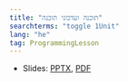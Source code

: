 ```yaml
---
title: "תוכנה ועדכוני תוכנה"
searchterms: "toggle 1Unit"
lang: "he"
tag: ProgrammingLesson
---
```

 <ul>
 <li class="ng-binding">Slides:
 <a href="ProgrammingLessons/SoftwareandFirmware-Hebrew.pptx">PPTX</a>,
 <a href="ProgrammingLessons/SoftwareandFirmware-Hebrew.pptx.pdf">PDF</a>
 </li>
 </ul>
